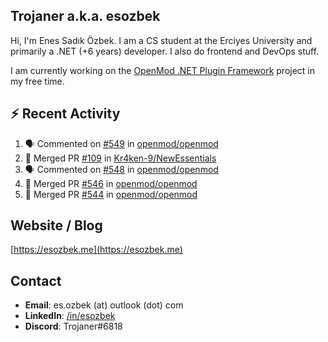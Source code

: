 ##  Trojaner a.k.a. esozbek
Hi, I'm Enes Sadık Özbek. I am a CS student at the Erciyes University and primarily a .NET (+6 years) developer. I also do frontend and DevOps stuff.

I am currently working on the [OpenMod .NET Plugin Framework](https://github.com/openmod/openmod) project in my free time. 

## :zap: Recent Activity

<!--START_SECTION:activity-->
1. 🗣 Commented on [#549](https://github.com/openmod/openmod/issues/549) in [openmod/openmod](https://github.com/openmod/openmod)
2. 🎉 Merged PR [#109](https://github.com/Kr4ken-9/NewEssentials/pull/109) in [Kr4ken-9/NewEssentials](https://github.com/Kr4ken-9/NewEssentials)
3. 🗣 Commented on [#548](https://github.com/openmod/openmod/issues/548) in [openmod/openmod](https://github.com/openmod/openmod)
4. 🎉 Merged PR [#546](https://github.com/openmod/openmod/pull/546) in [openmod/openmod](https://github.com/openmod/openmod)
5. 🎉 Merged PR [#544](https://github.com/openmod/openmod/pull/544) in [openmod/openmod](https://github.com/openmod/openmod)
<!--END_SECTION:activity-->

## Website / Blog
[https://esozbek.me](https://esozbek.me)

## Contact
- **Email**: es.ozbek (at) outlook (dot) com
- **LinkedIn**: [/in/esozbek](https://linkedin.com/in/esozbek)
- **Discord**: Trojaner#6818
